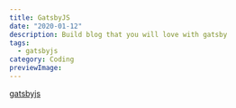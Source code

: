 ```yaml
---
title: GatsbyJS
date: "2020-01-12"
description: Build blog that you will love with gatsby
tags:
  - gatsbyjs
category: Coding
previewImage:
---
```


[gatsbyjs](https://www.gatsbyjs.org)

